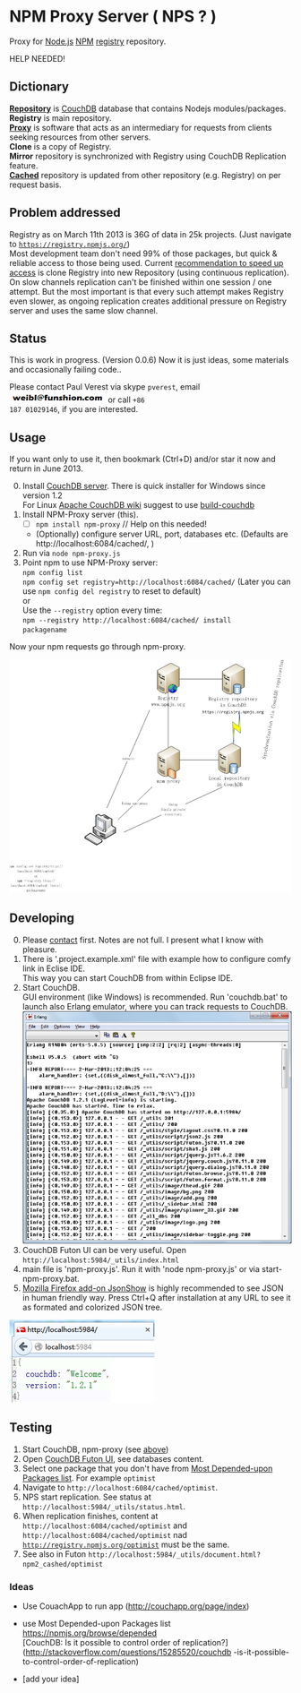 <!--
[npm-proxy](https://github.com/PaulVI/npm-proxy/)
-->

# NPM Proxy Server ( NPS ? )

Proxy for [Node.js](http://www.nodejs.org/) [NPM](https://npmjs.org/doc/README.html) [registry](https://npmjs.org) repository.

HELP NEEDED!

## Dictionary

[**Repository**](http://en.wikipedia.org/wiki/Software_repository) is [CouchDB](http://couchdb.apache.org/)
 database that contains Nodejs modules/packages.  
**Registry** is main repository.  
[**Proxy**](http://en.wikipedia.org/wiki/Proxy_server) is software that acts
 as an intermediary for requests from clients seeking resources from other servers.  
**Clone** is a copy of Registry.   
**Mirror** repository is synchronized with Registry using CouchDB Replication feature.  
[**Cached**](http://en.wikipedia.org/wiki/Cache_%28computing%29) repository is updated from other repository (e.g. Registry) on per request basis.  

## Problem addressed

Registry as on March 11th 2013 is 36G of data in 25k projects. (Just navigate to <code>https://registry.npmjs.org/</code>)  
Most development team don't need 99% of those packages, but quick & reliable access to those being used. 
Current [recommendation to speed up access](https://github.com/isaacs/npm/blob/master/doc/cli/registry.md#can-i-run-my-own-private-registry) 
is clone Registry into new Repository (using continuous replication).  
On slow channels replication can't be finished within one session / one attempt. 
But the most important is that every such attempt makes Registry even slower, as ongoing replication creates additional pressure on Registry server 
and uses the same slow channel.

## Status 

This is work in progress. (Version 0.0.6)
Now it is just ideas, some materials and occasionally failing code.. 

Please contact Paul Verest via skype <code>pverest</code>, email ![email](public/weibl-funshion-com2.PNG)
 or call <code>+86 187 01029146</code>, if you are interested.

## Usage

If you want only to use it, then bookmark (Ctrl+D) and/or star it now and return in June 2013.

0. Install [CouchDB server](http://couchdb.apache.org/#download).
	There is quick installer for Windows since version 1.2  
	For Linux [Apache CouchDB wiki](http://wiki.apache.org/couchdb/Installing_on_Ubuntu)
	 suggest to use [build-couchdb](https://github.com/iriscouch/build-couchdb)
1. Install NPM-Proxy server (this).
	- [ ] <code>npm install npm-proxy</code> // Help on this needed!
	- (Optionally) configure server URL, port, databases etc. (Defaults are http://localhost:6084/cached/, )
2. Run via <code>node npm-proxy.js</code>		
2. Point npm to use NPM-Proxy server:  
	<code>npm config list</code>  
	<code>npm config set registry=http://localhost:6084/cached/</code>
	(Later you can use <code>npm config del registry</code> to reset to default)  
	or  
	Use the <code>--registry</code> option every time:  
	<code>npm --registry http://localhost:6084/cached/ install packagename</code> 
	
Now your npm requests go through npm-proxy.	

![diagram.png](diagram.png)

## Developing

0. Please [contact](#status) first. Notes are not full. I present what I know with pleasure.
1. There is '.project.example.xml' file with example how to configure comfy link in Eclise IDE.   
	This way you can start CouchDB from within Eclipse IDE.
2. Start CouchDB.  
	GUI environment (like Windows) is recommended. Run 'couchdb.bat' to launch also Erlang emulator, where you can track requests to CouchDB.  
![Erlang_emulator](public/Erlang_emulator.png)
3. CouchDB Futon UI can be very useful. Open <code>http://localhost:5984/_utils/index.html</code>
4. main file is 'npm-proxy.js'. Run it with 'node npm-proxy.js' or via start-npm-proxy.bat.
5. [Mozilla Firefox add-on JsonShow](https://addons.mozilla.org/en-US/firefox/addon/jsonshow) is highly recommended to see JSON in human friendly way.
	Press Ctrl+Q after installation at any URL to see it as formated and colorized JSON tree.	

![Firefox-addons-for-JSON-After-CtrlQ.PNG](Pictures/Firefox-addons-for-JSON-After-CtrlQ.PNG) 

## Testing

1. Start CouchDB, npm-proxy (see [above](http://#developing))
2. Open [CouchDB Futon UI](http://localhost:5984/_utils/), see databases content.
3. Select one package that you don't have from [Most Depended-upon Packages list](https://npmjs.org/browse/depended).
 For example <code>optimist</code>
4. Navigate to <code>http://localhost:6084/cached/optimist</code>.
5. NPS start replication. See status at <code>http://localhost:5984/_utils/status.html</code>.
6. When replication finishes, content at <code>http://localhost:6084/cached/optimist</code>
 and <code>http://localhost:6084/cached/optimist</code> nad <code>http://registry.npmjs.org/optimist</code>
 must be the same.
7. See also in Futon <code>http://localhost:5984/_utils/document.html?npm2_cashed/optimist</code>
   
### Ideas

* Use CouachApp to run app (http://couchapp.org/page/index)
 
* use Most Depended-upon Packages list https://npmjs.org/browse/depended  
[CouchDB: Is it possible to control order of replication?](http://stackoverflow.com/questions/15285520/couchdb
-is-it-possible-to-control-order-of-replication)

* [add your idea]
 